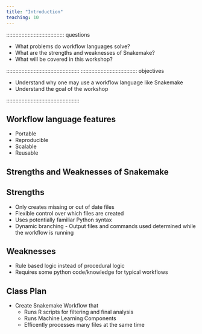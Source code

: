 ```yaml
---
title: "Introduction"
teaching: 10
---
```


:::::::::::::::::::::::::::::::::::::: questions 

- What problems do workflow languages solve?
- What are the strengths and weaknesses of Snakemake?
- What will be covered in this workshop?

::::::::::::::::::::::::::::::::::::::::::::::::
::::::::::::::::::::::::::::::::::::: objectives

- Understand why one may use a workflow language like Snakemake
- Understand the goal of the workshop

::::::::::::::::::::::::::::::::::::::::::::::::

## Workflow language features
- Portable
- Reproducible
- Scalable
- Reusable

## Strengths and Weaknesses of Snakemake

## Strengths
- Only creates missing or out of date files
- Flexible control over which files are created 
- Uses potentially familiar Python syntax
- Dynamic branching - Output files and commands used determined while the workflow is running

## Weaknesses
- Rule based logic instead of procedural logic
- Requires some python code/knowledge for typical workflows

## Class Plan
- Create Snakemake Workflow that
  - Runs R scripts for filtering and final analysis
  - Runs Machine Learning Components
  - Efficently processes many files at the same time
